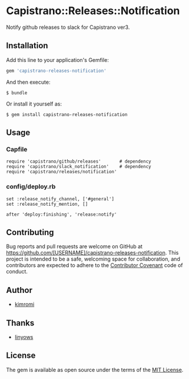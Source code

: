 # Capistrano::Releases::Notification

Notify github releases to slack for Capistrano ver3.

## Installation

Add this line to your application's Gemfile:

```ruby
gem 'capistrano-releases-notification'
```

And then execute:

    $ bundle

Or install it yourself as:

    $ gem install capistrano-releases-notification

## Usage

### Capfile

```
require 'capistrano/github/releases'       # dependency
require 'capistrano/slack_notification'    # dependency
require 'capistrano/releases/notification'
```

### config/deploy.rb

```
set :release_notify_channel, ['#general']
set :release_notify_mention, []

after 'deploy:finishing', 'release:notify'
```

## Contributing

Bug reports and pull requests are welcome on GitHub at https://github.com/[USERNAME]/capistrano-releases-notification. This project is intended to be a safe, welcoming space for collaboration, and contributors are expected to adhere to the [Contributor Covenant](http://contributor-covenant.org) code of conduct.


## Author

* [kimromi](https://github.com/kimromi)

## Thanks

* [linyows](https://github.com/linyows)

## License

The gem is available as open source under the terms of the [MIT License](http://opensource.org/licenses/MIT).

